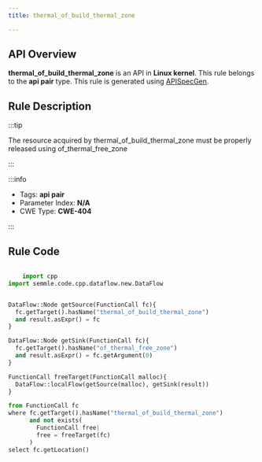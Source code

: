 ```yaml
---
title: thermal_of_build_thermal_zone

---
```



## API Overview
**thermal_of_build_thermal_zone** is an API in **Linux kernel**. This rule belongs to the **api pair** type. This rule is generated using [APISpecGen](../../tools/APISpecGen).
## Rule Description

:::tip

The resource acquired by thermal_of_build_thermal_zone must be properly released using of_thermal_free_zone

:::

:::info

- Tags: **api pair**
- Parameter Index: **N/A**
- CWE Type: **CWE-404**

:::

## Rule Code
```python

    import cpp
import semmle.code.cpp.dataflow.new.DataFlow


DataFlow::Node getSource(FunctionCall fc){
  fc.getTarget().hasName("thermal_of_build_thermal_zone")
  and result.asExpr() = fc
}

DataFlow::Node getSink(FunctionCall fc){
  fc.getTarget().hasName("of_thermal_free_zone")
  and result.asExpr() = fc.getArgument(0)
}

FunctionCall freeTarget(FunctionCall malloc){
  DataFlow::localFlow(getSource(malloc), getSink(result))
}

from FunctionCall fc
where fc.getTarget().hasName("thermal_of_build_thermal_zone")
      and not exists(
        FunctionCall free| 
        free = freeTarget(fc)
      )
select fc.getLocation()

    
```